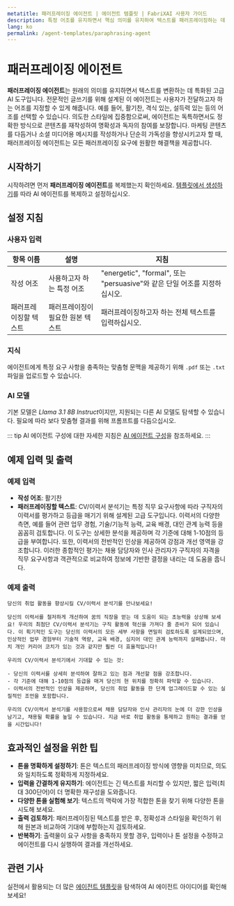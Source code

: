 ```yaml
---
metatitle: 패러프레이징 에이전트 | 에이전트 템플릿 | FabriXAI 사용자 가이드
description: 특정 어조를 유지하면서 핵심 의미를 유지하여 텍스트를 패러프레이징하는 데 사용자를 지원하도록 설계된 패러프레이징 에이전트의 사용자 가이드입니다.
lang: ko
permalink: /agent-templates/paraphrasing-agent
---
```


# 패러프레이징 에이전트

**패러프레이징 에이전트**는 원래의 의미를 유지하면서 텍스트를 변환하는 데 특화된 고급 AI 도구입니다. 전문적인 글쓰기를 위해 설계된 이 에이전트는 사용자가 전달하고자 하는 어조를 지정할 수 있게 해줍니다. 예를 들어, 활기찬, 격식 있는, 설득력 있는 등의 어조를 선택할 수 있습니다. 의도한 스타일에 집중함으로써, 에이전트는 독특하면서도 정확한 방식으로 콘텐츠를 재작성하여 명확성과 독자의 참여를 보장합니다. 마케팅 콘텐츠를 다듬거나 소셜 미디어용 메시지를 작성하거나 단순히 가독성을 향상시키고자 할 때, 패러프레이징 에이전트는 모든 패러프레이징 요구에 원활한 해결책을 제공합니다.

## 시작하기

시작하려면 먼저 **패러프레이징 에이전트**를 복제했는지 확인하세요. [템플릿에서 생성하기](/en-us/create-from-templates/)를 따라 AI 에이전트를 복제하고 설정하십시오.

## 설정 지침

### 사용자 입력

| 항목 이름                | 설명                                                 | 지침                                       |
| ----------------------- | ---------------------------------------------------- | ------------------------------------------ |
| 작성 어조               | 사용하고자 하는 특정 어조                             | "energetic", "formal", 또는 "persuasive"와 같은 단일 어조를 지정하십시오. |
| 패러프레이징할 텍스트   | 패러프레이징이 필요한 원본 텍스트                     | 패러프레이징하고자 하는 전체 텍스트를 입력하십시오.  |

### 지식

에이전트에게 특정 요구 사항을 충족하는 맞춤형 문맥을 제공하기 위해 `.pdf` 또는 `.txt` 파일을 업로드할 수 있습니다.

### AI 모델

기본 모델은 *Llama 3.1 8B Instruct*이지만, 지원되는 다른 AI 모델도 탐색할 수 있습니다. 필요에 따라 보다 맞춤형 결과를 위해 프롬프트를 다듬으십시오.

::: tip
AI 에이전트 구성에 대한 자세한 지침은 [AI 에이전트 구성](/en-us/configure-ai-agent/)을 참조하세요.
:::

## 예제 입력 및 출력

### 예제 입력

- **작성 어조**: 활기찬
- **패러프레이징할 텍스트**: CV/이력서 분석기는 특정 직무 요구사항에 따라 구직자의 이력서를 평가하고 등급을 매기기 위해 설계된 고급 도구입니다. 이력서의 다양한 측면, 예를 들어 관련 업무 경험, 기술/기능적 능력, 교육 배경, 대인 관계 능력 등을 꼼꼼히 검토합니다. 이 도구는 상세한 분석을 제공하며 각 기준에 대해 1-10점의 등급을 부여합니다. 또한, 이력서의 전반적인 인상을 제공하여 강점과 개선 영역을 강조합니다. 이러한 종합적인 평가는 채용 담당자와 인사 관리자가 구직자의 자격을 직무 요구사항과 객관적으로 비교하여 정보에 기반한 결정을 내리는 데 도움을 줍니다.

### 예제 출력

```
당신의 취업 활동을 향상시킬 CV/이력서 분석기를 만나보세요!

당신의 이력서를 철저하게 개선하여 꿈의 직장을 얻는 데 도움이 되는 초능력을 상상해 보세요! 우리의 최첨단 CV/이력서 분석기는 구직 활동에 혁신을 가져다 줄 준비가 되어 있습니다. 이 획기적인 도구는 당신의 이력서의 모든 세부 사항을 면밀히 검토하도록 설계되었으며, 인상적인 업무 경험부터 기술적 역량, 교육 배경, 심지어 대인 관계 능력까지 살펴봅니다. 마치 개인 커리어 코치가 있는 것과 같지만 훨씬 더 효율적입니다!

우리의 CV/이력서 분석기에서 기대할 수 있는 것:

- 당신의 이력서를 상세히 분석하여 잘하고 있는 점과 개선할 점을 강조합니다.
- 각 기준에 대해 1-10점의 등급을 매겨 당신의 현 위치를 정확히 파악할 수 있습니다.
- 이력서의 전반적인 인상을 제공하며, 당신의 취업 활동을 한 단계 업그레이드할 수 있는 실질적인 조언을 포함합니다.

우리의 CV/이력서 분석기를 사용함으로써 채용 담당자와 인사 관리자의 눈에 더 강한 인상을 남기고, 채용될 확률을 높일 수 있습니다. 지금 바로 취업 활동을 통제하고 원하는 결과를 얻을 시간입니다!
```

## 효과적인 설정을 위한 팁

- **톤을 명확하게 설정하기**: 톤은 텍스트의 패러프레이징 방식에 영향을 미치므로, 의도와 일치하도록 정확하게 지정하세요.
- **입력을 간결하게 유지하기**: 에이전트는 긴 텍스트를 처리할 수 있지만, 짧은 입력(최대 300단어)이 더 명확한 재구성을 도와줍니다.
- **다양한 톤을 실험해 보기**: 텍스트의 맥락에 가장 적합한 톤을 찾기 위해 다양한 톤을 시도해 보세요.
- **출력 검토하기**: 패러프레이징된 텍스트를 받은 후, 정확성과 스타일을 확인하기 위해 원본과 비교하여 기대에 부합하는지 검토하세요.
- **반복하기**: 출력물이 요구 사항을 충족하지 못할 경우, 입력이나 톤 설정을 수정하고 에이전트를 다시 실행하여 결과를 개선하세요.

## 관련 기사

실전에서 활용되는 더 많은 [에이전트 템플릿](/en-us/agent-templates/)을 탐색하여 AI 에이전트 아이디어를 확인해 보세요!